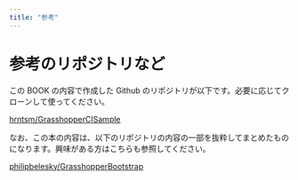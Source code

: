 ```yaml
---
title: "参考"
---
```


# 参考のリポジトリなど

この BOOK の内容で作成した Github のリポジトリが以下です。必要に応じてクローンして使ってください。

[hrntsm/GrasshopperCISample](https://github.com/hrntsm/GrasshopperCISample)

なお、この本の内容は、以下のリポジトリの内容の一部を抜粋してまとめたものになります。興味がある方はこちらも参照してください。

[philipbelesky/GrasshopperBootstrap](https://github.com/philipbelesky/GrasshopperBootstrap)
